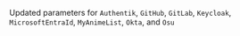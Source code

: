 Updated parameters for `Authentik`, `GitHub`, `GitLab`, `Keycloak`, `MicrosoftEntraId`, `MyAnimeList`, `Okta`, and `Osu`
